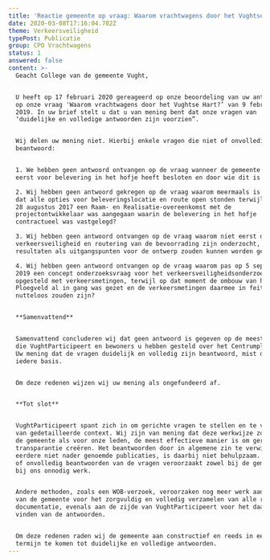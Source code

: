 ```yaml
---
title: 'Reactie gemeente op vraag: Waarom vrachtwagens door het Vughtse Hart?'
date: 2020-03-08T17:16:04.702Z
theme: Verkeersveiligheid
typePost: Publicatie
group: CPO Vrachtwagens
status: 1
answered: false
content: >-
  Geacht College van de gemeente Vught,


  U heeft op 17 februari 2020 gereageerd op onze beoordeling van uw antwoorden
  op onze vraag 'Waarom vrachtwagens door het Vughtse Hart?’ van 9 februari
  2019. In uw brief stelt u dat u van mening bent dat onze vragen van
  ‘duidelijke en volledige antwoorden zijn voorzien”.


  Wij delen uw mening niet. Hierbij enkele vragen die niet of onvolledig zijn
  beantwoord:


  1. We hebben geen antwoord ontvangen op de vraag wanneer de gemeente voor het
  eerst voor belevering in het hofje heeft besloten en door wie dit is besloten?

  2. Wij hebben geen antwoord gekregen op de vraag waarom meermaals is bevestigd
  dat alle opties voor beleveringslocatie en route open stonden terwijl er al op
  28 augustus 2017 een Raam- en Realisatie-overeenkomst met de
  projectontwikkelaar was aangegaan waarin de belevering in het hofje
  contractueel was vastgelegd?

  3. Wij hebben geen antwoord ontvangen op de vraag waarom niet eerst de
  verkeersveiligheid en routering van de bevoorrading zijn onderzocht, welke
  resultaten als uitgangspunten voor de ontwerp zouden kunnen worden gebruikt?

  4. Wij hebben geen antwoord ontvangen op de vraag waarom pas op 5 september
  2019 een concept onderzoeksvraag voor het verkeersveiligheidsonderzoek is
  opgesteld met verkeersmetingen, terwijl op dat moment de ombouw van het
  Ploegveld al in gang was gezet en de verkeersmetingen daarmee in feite
  nutteloos zouden zijn?


  **Samenvattend**


  Samenvattend concluderen wij dat geen antwoord is gegeven op de meeste vragen
  die VughtParticipeert en bewoners u hebben gesteld over het Centrumplan Oost.
  Uw mening dat de vragen duidelijk en volledig zijn beantwoord, mist daarmee
  iedere basis.


  Om deze redenen wijzen wij uw mening als ongefundeerd af.


  **Tot slot**


  VughtParticipeert spant zich in om gerichte vragen te stellen en te voorzien
  van gedetailleerde context. Wij zijn van mening dat deze werkwijze zowel voor
  de gemeente als voor onze leden, de meest effectieve manier is om gericht
  transparantie creëren. Het beantwoorden door in algemene zin te verwijzen naar
  eerdere niet nader genoemde publicaties, is daarbij niet behulpzaam. Het niet
  of onvolledig beantwoorden van de vragen veroorzaakt zowel bij de gemeente als
  bij ons onnodig werk.


  Andere methoden, zoals een WOB-verzoek, veroorzaken nog meer werk aan de zijde
  van de gemeente voor het zorgvuldig en volledig verzamelen van alle relevante
  documentatie, evenals aan de zijde van VughtParticipeert voor het daarin
  vinden van de antwoorden.


  Om deze redenen raden wij de gemeente aan constructief en reeds in eerste
  termijn te komen tot duidelijke en volledige antwoorden.
---
```

